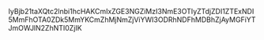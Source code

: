 IyBjb21taXQtc2lnbi1hcHAKCmIxZGE3NGZiMzI3NmE3OTIyZTdjZDI1ZTExNDI5MmFhOTA0ZDk5MmYKCmZhMjNmZjViYWI3ODRhNDFhMDBhZjAyMGFiYTJmOWJlN2ZhNTI0ZjIK